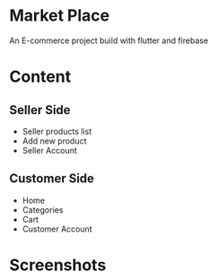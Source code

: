 # Market Place

An E-commerce project build with flutter and firebase

# Content

## Seller Side

* Seller products list
* Add new product
* Seller Account

## Customer Side

* Home
* Categories
* Cart
* Customer Account

# Screenshots
